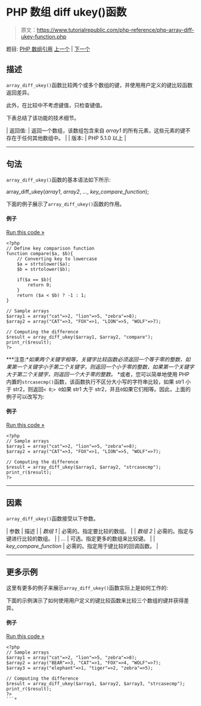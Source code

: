 # PHP 数组 diff ukey()函数

> 原文：<https://www.tutorialrepublic.com/php-reference/php-array-diff-ukey-function.php>

题目: [PHP 数组引用](php-array-functions.php) [上一个](php-array-diff-uassoc-function.php) | [下一个](php-array-fill-function.php)

## 描述

`array_diff_ukey()`函数比较两个或多个数组的键，并使用用户定义的键比较函数返回差异。

此外，在比较中不考虑键值，只检查键值。

下表总结了该功能的技术细节。

| 返回值: | 返回一个数组，该数组包含来自 *array1* 的所有元素，这些元素的键不存在于任何其他数组中。 |
| 版本: | PHP 5.1.0 以上 |

* * *

## 句法

`array_diff_ukey()`函数的基本语法如下所示:

array_diff_ukey(*array1*, *array2*, *...*, *key_compare_function*);

下面的例子展示了`array_diff_ukey()`函数的作用。

#### 例子

[Run this code »](../codelab.php?topic=php&file=difference-of-two-arrays-using-a-key-comparison-function "Run this code to view the output")

```
<?php
// Define key comparison function
function compare($a, $b){
    // Converting key to lowercase
    $a = strtolower($a);
    $b = strtolower($b);

    if($a == $b){
        return 0;
    }
    return ($a < $b) ? -1 : 1;
}

// Sample arrays
$array1 = array("cat"=>2, "lion"=>5, "zebra"=>8);
$array2 = array("CAT"=>3, "FOX"=>1, "LION"=>5, "WOLF"=>7);

// Computing the difference
$result = array_diff_ukey($array1, $array2, "compare");
print_r($result);
?>
```

 ***注意:**如果两个关键字相等，关键字比较函数必须返回一个等于零的整数，如果第一个关键字小于第二个关键字，则返回一个小于零的整数，如果第一个关键字大于第二个关键字，则返回一个大于零的整数。*  *或者，您可以简单地使用 PHP 内置的`strcasecmp()`函数，该函数执行不区分大小写的字符串比较，如果 str1 小于 str2，则返回`< 0`;`> 0`如果 str1 大于 str2，并且`0`如果它们相等。因此，上面的例子可以改写为:

#### 例子

[Run this code »](../codelab.php?topic=php&file=difference-of-arrays-using-built-in-function-for-key-comparison "Run this code to view the output")

```
<?php
// Sample arrays
$array1 = array("cat"=>2, "lion"=>5, "zebra"=>8);
$array2 = array("CAT"=>3, "FOX"=>1, "LION"=>5, "WOLF"=>7);

// Computing the difference
$result = array_diff_ukey($array1, $array2, "strcasecmp");
print_r($result);
?>
```

* * *

## 因素

`array_diff_ukey()`函数接受以下参数。

| 参数 | 描述 |
| *数组 1* | 必需的。指定要比较的数组。 |
| *数组 2* | 必需的。指定与键进行比较的数组。 |
| *...* | 可选。指定更多的数组来比较键。 |
| *key_compare_function* | 必需的。指定用于键比较的回调函数。 |

* * *

## 更多示例

这里有更多的例子来展示`array_diff_ukey()`函数实际上是如何工作的:

下面的示例演示了如何使用用户定义的键比较函数来比较三个数组的键并获得差异。

#### 例子

[Run this code »](../codelab.php?topic=php&file=difference-of-three-arrays-using-a-key-comparison-function "Run this code to view the output")

```
<?php
// Sample arrays
$array1 = array("cat"=>2, "lion"=>5, "zebra"=>8);
$array2 = array("BEAR"=>3, "CAT"=>1, "FOX"=>4, "WOLF"=>7);
$array3 = array("elephant"=>1, "tiger"=>2, "zebra"=>5);

// Computing the difference
$result = array_diff_ukey($array1, $array2, $array3, "strcasecmp");
print_r($result);
?>
```*
